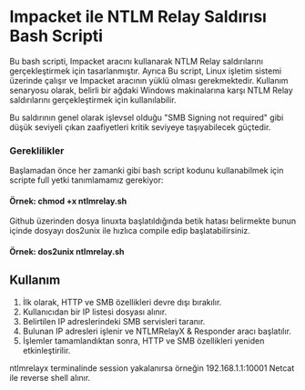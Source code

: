 # Impacket ile NTLM Relay Saldırısı Bash Scripti

Bu bash scripti, Impacket aracını kullanarak NTLM Relay saldırılarını gerçekleştirmek için tasarlanmıştır. Ayrıca Bu script, Linux işletim sistemi üzerinde çalışır ve Impacket aracının yüklü olması gerekmektedir. Kullanım senaryosu olarak, belirli bir ağdaki Windows makinalarına karşı NTLM Relay saldırılarını gerçekleştirmek için kullanılabilir.

Bu saldırının genel olarak işlevsel olduğu "SMB Signing not required" gibi düşük seviyeli çıkan zaafiyetleri kritik seviyeye taşıyabilecek güçtedir.

### Gereklilikler
Başlamadan önce her zamanki gibi bash script kodunu kullanabilmek için scripte full yetki tanımlamamız gerekiyor:

#### Örnek: chmod +x ntlmrelay.sh

Github üzerinden dosya linuxta başlatıldığında betik hatası belirmekte bunun içinde dosyayı dos2unix ile hızlıca compile edip başlatabilirsiniz.
#### Örnek: dos2unix ntlmrelay.sh

## Kullanım

1. İlk olarak, HTTP ve SMB özellikleri devre dışı bırakılır.
2. Kullanıcıdan bir IP listesi dosyası alınır.
3. Belirtilen IP adreslerindeki SMB servisleri taranır.
4. Bulunan IP adresleri işlenir ve NTLMRelayX & Responder aracı başlatılır.
5. İşlemler tamamlandıktan sonra, HTTP ve SMB özellikleri yeniden etkinleştirilir.


ntlmrelayx terminalinde session yakalanırsa örneğin 192.168.1.1:10001
Netcat ile reverse shell alınır. 
